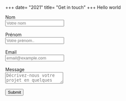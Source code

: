 +++
date= "2021"
title= "Get in touch"
+++
Hello world
<form method="post" name="Contact" netlify>
    <label for="fname">Nom</label>
    <br>
    <input type="text" id="fname" name="firstname" placeholder="Votre nom">
    <br>
    <br>
    <label for="lname">Prénom</label>
    <br>
    <input type="text" id="lname" name="lastname" placeholder="Votre prénom..">
    <br>
    <br>
    <label for="email">Email</label>
    <br>
    <input type="text" id="email" name="email" placeholder="email@example.com">
    <br>
    <br>
    <label for="message">Message</label>
    <br>
    <textarea id="message" name="message" placeholder="Décrivez-nous votre projet en quelques mots" style=""></textarea>
    <br>
    <br>
    <input type="submit" value="Submit" style="">
</form>
